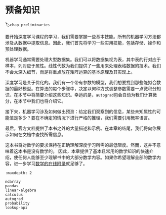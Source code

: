 #  预备知识
:label:`chap_preliminaries`

要开始深度学习课程的学习，我们需要掌握一些基本技能。所有的机器学习方法都涉及从数据中提取信息。因此，我们首先将学习一些实用技能，包括存储、操作和预处理数据。

机器学习通常需要处理大型数据集。我们可以将数据集视为表，其中表的行对应于样本，列对应于属性。线性代数为我们提供了一些用来处理表格数据的技术。我们不会太深入细节，而是将重点放在矩阵运算的基本原理及其实现上。

深度学习是关于优化的。我们有一个带有参数的模型，我们想要找到那些能拟合数据的最好模型。在算法的每个步骤中，决定以何种方式调整参数需要一点微积分知识。在本节中将简要介绍这些知识。幸运的是，`autograd`包会自动为我们计算微分，在本节中我们也将介绍它。

接下来，机器学习涉及如何做出预测：给定我们观察到的信息，某些未知属性的可能值是多少？要在不确定的情况下进行严格的推理，我们需要引用概率语言。

最后，官方文档提供了本书之外的大量描述和示例。在本章的结尾，我们将向你展示如何在文档中查找所需信息。

这本书将对数学的要求保持在正确理解深度学习所需的最低限度。然而，这并不意味着这本书是没有数学的。
因此，本章提供了基本且常用的数学知识的快速介绍，使任何人能够至少理解书中的大部分数学内容。如果你希望理解全部的数学内容，进一步学习[数学的在线附录](https://d2l.ai/chapter_appendix-mathematics-for-deep-learning/index.html)就足够了。

```toc
:maxdepth: 2

ndarray
pandas
linear-algebra
calculus
autograd
probability
lookup-api
```
